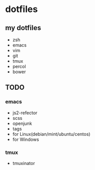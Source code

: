 # dotfiles

## my dotfiles

- zsh
- emacs
- vim
- git
- tmux
- percol
- bower

## TODO

### emacs

- js2-refector
- scss
- openjunk
- tags
- for Linux(debian/mint/ubuntu/centos)
- for Windows

### tmux

- tmuxinator
